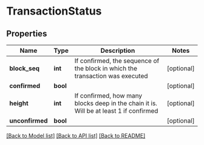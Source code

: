 # TransactionStatus

## Properties
Name | Type | Description | Notes
------------ | ------------- | ------------- | -------------
**block_seq** | **int** | If confirmed, the sequence of the block in which the transaction was executed | [optional] 
**confirmed** | **bool** |  | [optional] 
**height** | **int** | If confirmed, how many blocks deep in the chain it is. Will be at least 1 if confirmed | [optional] 
**unconfirmed** | **bool** |  | [optional] 

[[Back to Model list]](../README.md#documentation-for-models) [[Back to API list]](../README.md#documentation-for-api-endpoints) [[Back to README]](../README.md)


